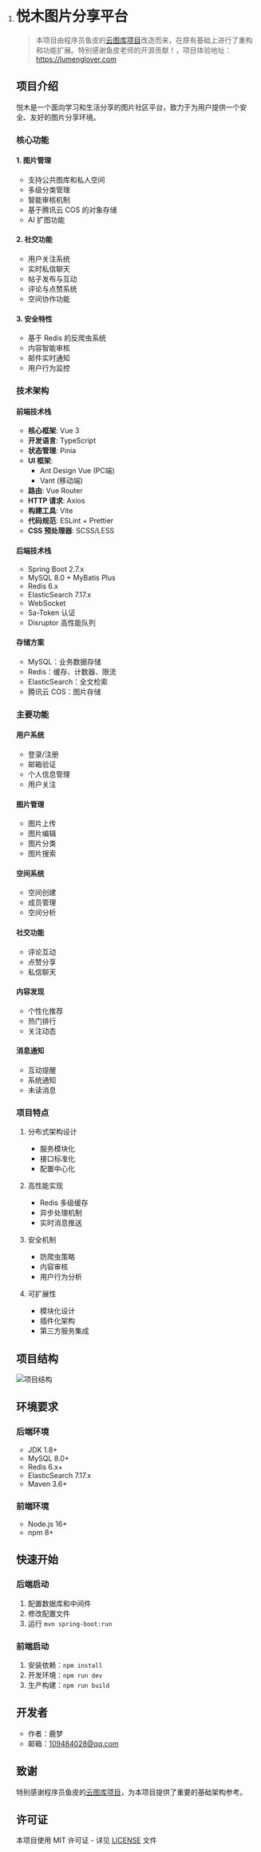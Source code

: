 1. # 悦木图片分享平台

   > 本项目由程序员鱼皮的[云图库项目](https://github.com/liyupi/yu-picture)改造而来，在原有基础上进行了重构和功能扩展。特别感谢鱼皮老师的开源贡献！，项目体验地址：https://lumenglover.com

   ## 项目介绍

   悦木是一个面向学习和生活分享的图片社区平台，致力于为用户提供一个安全、友好的图片分享环境。

   ### 核心功能

   #### 1. 图片管理
   - 支持公共图库和私人空间
   - 多级分类管理
   - 智能审核机制
   - 基于腾讯云 COS 的对象存储
   - AI 扩图功能

   #### 2. 社交功能
   - 用户关注系统
   - 实时私信聊天
   - 帖子发布与互动
   - 评论与点赞系统
   - 空间协作功能

   #### 3. 安全特性
   - 基于 Redis 的反爬虫系统
   - 内容智能审核
   - 邮件实时通知
   - 用户行为监控

   ### 技术架构

   #### 前端技术栈
   - **核心框架**: Vue 3
   - **开发语言**: TypeScript
   - **状态管理**: Pinia
   - **UI 框架**:
     - Ant Design Vue (PC端)
     - Vant (移动端)
   - **路由**: Vue Router
   - **HTTP 请求**: Axios
   - **构建工具**: Vite
   - **代码规范**: ESLint + Prettier
   - **CSS 预处理器**: SCSS/LESS

   #### 后端技术栈
   - Spring Boot 2.7.x
   - MySQL 8.0 + MyBatis Plus
   - Redis 6.x
   - ElasticSearch 7.17.x
   - WebSocket
   - Sa-Token 认证
   - Disruptor 高性能队列

   #### 存储方案
   - MySQL：业务数据存储
   - Redis：缓存、计数器、限流
   - ElasticSearch：全文检索
   - 腾讯云 COS：图片存储

   ### 主要功能

   #### 用户系统
   - 登录/注册
   - 邮箱验证
   - 个人信息管理
   - 用户关注

   #### 图片管理
   - 图片上传
   - 图片编辑
   - 图片分类
   - 图片搜索

   #### 空间系统
   - 空间创建
   - 成员管理
   - 空间分析

   #### 社交功能
   - 评论互动
   - 点赞分享
   - 私信聊天

   #### 内容发现
   - 个性化推荐
   - 热门排行
   - 关注动态

   #### 消息通知
   - 互动提醒
   - 系统通知
   - 未读消息

   ### 项目特点
   1. 分布式架构设计
      - 服务模块化
      - 接口标准化
      - 配置中心化
      
   2. 高性能实现
      - Redis 多级缓存
      - 异步处理机制
      - 实时消息推送

   3. 安全机制
      - 防爬虫策略
      - 内容审核
      - 用户行为分析

   4. 可扩展性
      - 模块化设计
      - 插件化架构
      - 第三方服务集成

   ## 项目结构

   ![项目结构](public/img_6.png)

   ## 环境要求

   ### 后端环境
   - JDK 1.8+
   - MySQL 8.0+
   - Redis 6.x+
   - ElasticSearch 7.17.x
   - Maven 3.6+

   ### 前端环境
   - Node.js 16+
   - npm 8+

   ## 快速开始

   ### 后端启动
   1. 配置数据库和中间件
   2. 修改配置文件
   3. 运行 `mvn spring-boot:run`

   ### 前端启动
   1. 安装依赖：`npm install`
   2. 开发环境：`npm run dev`
   3. 生产构建：`npm run build`

   ## 开发者

   - 作者：鹿梦
   - 邮箱：109484028@qq.com

   ## 致谢

   特别感谢程序员鱼皮的[云图库项目](https://github.com/liyupi/yu-auto-reply)，为本项目提供了重要的基础架构参考。

   ## 许可证

   本项目使用 MIT 许可证 - 详见 [LICENSE](LICENSE) 文件 

